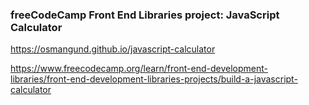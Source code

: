 ### freeCodeCamp Front End Libraries project: JavaScript Calculator

https://osmangund.github.io/javascript-calculator

https://www.freecodecamp.org/learn/front-end-development-libraries/front-end-development-libraries-projects/build-a-javascript-calculator
